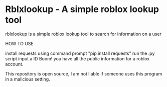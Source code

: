 # Rblxlookup - A simple roblox lookup tool
rblxlookup is a simple roblox lookup tool to search for information on a user

HOW TO USE

install requests using command prompt "pip install requests"
run the .py script
input a ID
Boom! you have all the public information for a roblox account.

This repository is open source,
I am not liable if someone uses this program in a malicious  setting.
